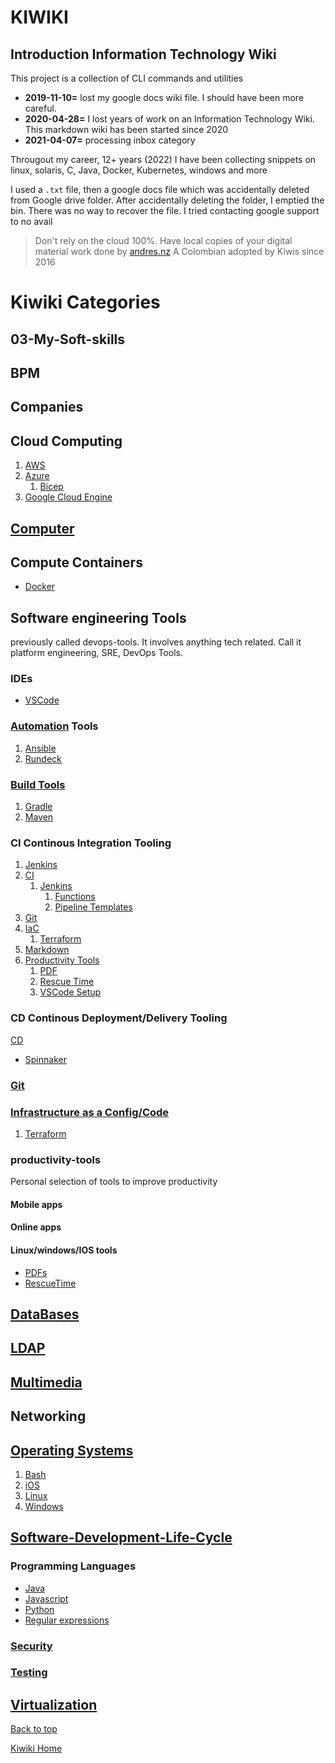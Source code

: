 <h1>KIWIKI</h1>

## Introduction Information Technology Wiki

This project is a collection of CLI commands and utilities

- **2019-11-10=** lost my google docs wiki file. I should have been more careful.
- **2020-04-28=** I lost years of work on an Information Technology Wiki. This markdown wiki has been started since 2020
- **2021-04-07=** processing inbox category

Througout my career, 12+ years (2022) I have been collecting snippets on linux, solaris, C, Java, Docker, Kubernetes, windows and more

I used a `.txt` file, then a google docs file which was accidentally deleted from Google drive folder. After accidentally deleting the folder, I emptied the bin. There was no way to recover the file. I tried contacting google support to no avail

> Don't rely on the cloud 100%. Have local copies of your digital material
> work done by [andres.nz](www.andres.nz) A Colombian adopted by Kiwis since 2016

# Kiwiki Categories

## 03-My-Soft-skills

## BPM

## Companies

## Cloud Computing

1. [AWS](./cloud-computing/aws/readme.md)
2. [Azure](./cloud-computing/azure/readme.md)
    1. [Bicep](./cloud-computing/azure/bicep/readme.md)
3. [Google Cloud Engine](./cloud-computing/gcp/readme.md)

## [Computer](./computer/computer.md)

## Compute Containers

- [Docker](./containers/readme.md)

## Software engineering Tools
previously called devops-tools. It involves anything tech related. Call it platform engineering, SRE, DevOps Tools.
  
### IDEs
- [VSCode](./devops-tools/productivity-tools/vscode-setup)

### [Automation](./devops-tools/automation/readme.md) Tools
1. [Ansible](./devops-tools/automation/ansible/readme.md)  
2. [Rundeck](./devops-tools/automation/Rundeck/readme.md) 

### [Build Tools](./devops-tools/build-tools/readme.md)  
1. [Gradle](./devops-tools/build-tools/gradle/readme.md)  
 2. [Maven](./devops-tools/build-tools/maven/readme.md)

### CI Continous Integration Tooling
1. [Jenkins](./devops-tools/CI/jenkins/)
1. [CI](./devops-tools/CI/readme.md)  
    1. [Jenkins](./devops-tools/CI/jenkins/readme.md)  
        1. [Functions](./devops-tools/CI/jenkins/functions/readme.md)  
        2. [Pipeline Templates](./devops-tools/CI/jenkins/pipeline-templates/readme.md)  
5. [Git](./devops-tools/git/readme.md)  
6. [IaC](./devops-tools/IaC/readme.md)  
    1. [Terraform](./devops-tools/IaC/terraform/readme.md)  
7. [Markdown](./devops-tools/markdown/readme.md)  
8. [Productivity Tools](./devops-tools/productivity-tools/readme.md)  
    1. [PDF](./devops-tools/productivity-tools/pdf/readme.md)  
    2. [Rescue Time](./devops-tools/productivity-tools/rescue-time/readme.md)  
    3. [VSCode Setup](./devops-tools/productivity-tools/vscode-setup/readme.md) 
### CD Continous Deployment/Delivery Tooling
[CD](./devops-tools/CD/readme.md)
- [Spinnaker](./devops-tools/CD/spinnaker.md)

### [Git](./devops-tools/git/readme.md)

### [Infrastructure as a Config/Code](./devops-tools/IaC/readme.md)

1. [Terraform](./devops-tools/IaC/terraform/readme.md)

### productivity-tools
Personal selection of tools to improve productivity
#### Mobile apps

#### Online apps

#### Linux/windows/IOS tools
- [PDFs](./devops-tools/productivity-tools/pdf)
- [RescueTime](./devops-tools/productivity-tools/rescue-time/)

## [DataBases](./databases/sql.md)

## [LDAP](./LDAP/)

## [Multimedia](./multimedia/readme.md)

## Networking
## [Operating Systems](./operating-systems/readme.md) 
1. [Bash](./operating-systems/bash/readme.md)   
2. [iOS](./operating-systems/ios/readme.md)  
3. [Linux](./operating-systems/linux/readme.md)  
4. [Windows](./operating-systems/windows/readme.md)

## [Software-Development-Life-Cycle](./Software-Development-Life-Cycle/readme.md)

### Programming Languages

- [Java](./Software-Development-Life-Cycle/programming-languages/java/readme.md)
- [Javascript](./Software-Development-Life-Cycle/programming-languages/java/readme.md)
- [Python](./Software-Development-Life-Cycle/programming-languages/python/readme.md)
- [Regular expressions](./Software-Development-Life-Cycle/regex/readme.md)

### [Security](./Software-Development-Life-Cycle/security/readme.md)

### [Testing](./Software-Development-Life-Cycle/testing/readme.md)

## [Virtualization](./Virtualization/readme.md)

[Back to top](#)

[Kiwiki Home](/../../)